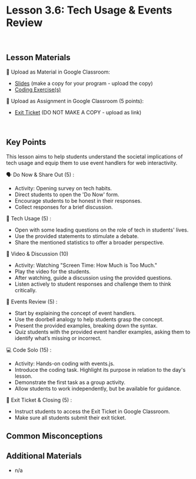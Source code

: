 # Lesson 3.6: Tech Usage & Events Review

<br>

## Lesson Materials

📖 Upload as Material in Google Classroom:
- [Slides](https://docs.google.com/presentation/d/1tvTA42l8QsUYSWFXgwFcuY51zxoYa1PPWQqB-MFeggA/edit?usp=sharing) (make a copy for your program - upload the copy)
- [Coding Exercise(s)](https://github.com/itscodenation/int-u3l6-23-24-student-exercises)

📝 Upload as Assignment in Google Classroom (5 points):
- [Exit Ticket](https://forms.gle/xRZCHXSwVrjMafiXA) (DO NOT MAKE A COPY - upload as link)

<br>


## Key Points

This lesson aims to help students understand the societal implications of tech usage and equip them to use event handlers for web interactivity.

🗣️ Do Now & Share Out (5) :
- Activity: Opening survey on tech habits.
- Direct students to open the 'Do Now' form.
- Encourage students to be honest in their responses.
- Collect responses for a brief discussion.

🤳 Tech Usage (5) :
- Open with some leading questions on the role of tech in students' lives.
- Use the provided statements to stimulate a debate.
- Share the mentioned statistics to offer a broader perspective.

🎥 Video & Discussion (10)
- Activity: Watching "Screen Time: How Much is Too Much."
- Play the video for the students.
- After watching, guide a discussion using the provided questions.
- Listen actively to student responses and challenge them to think critically.

🔘 Events Review (5) :
- Start by explaining the concept of event handlers.
- Use the doorbell analogy to help students grasp the concept.
- Present the provided examples, breaking down the syntax.
- Quiz students with the provided event handler examples, asking them to identify what’s missing or incorrect.

💻 Code Solo (15) :
- Activity: Hands-on coding with events.js.
- Introduce the coding task. Highlight its purpose in relation to the day's lesson.
- Demonstrate the first task as a group activity.
- Allow students to work independently, but be available for guidance.

👋 Exit Ticket & Closing (5) :
- Instruct students to access the Exit Ticket in Google Classroom.
- Make sure all students submit their exit ticket.



## Common Misconceptions



## Additional Materials
- n/a
